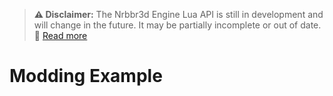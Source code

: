 > **⚠️ Disclaimer:** The Nrbbr3d Engine Lua API is still in development and will change in the future. It may be partially incomplete or out of date.  
> 📖 [Read more](.../Lua%20API%20reference.html#important)

# Modding Example
